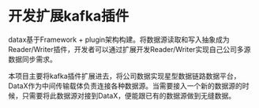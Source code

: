 # 开发扩展kafka插件

datax基于Framework + plugin架构构建。将数据源读取和写入抽象成为Reader/Writer插件，开发者可以通过扩展开发Reader/Writer实现自己公司多源数据同步需求。

本项目主要将kafka插件扩展进去，将公司数据实现星型数据链路数据平台，DataX作为中间传输载体负责连接各种数据源。当需要接入一个新的数据源的时候，只需要将此数据源对接到DataX，便能跟已有的数据源做到无缝数据。

